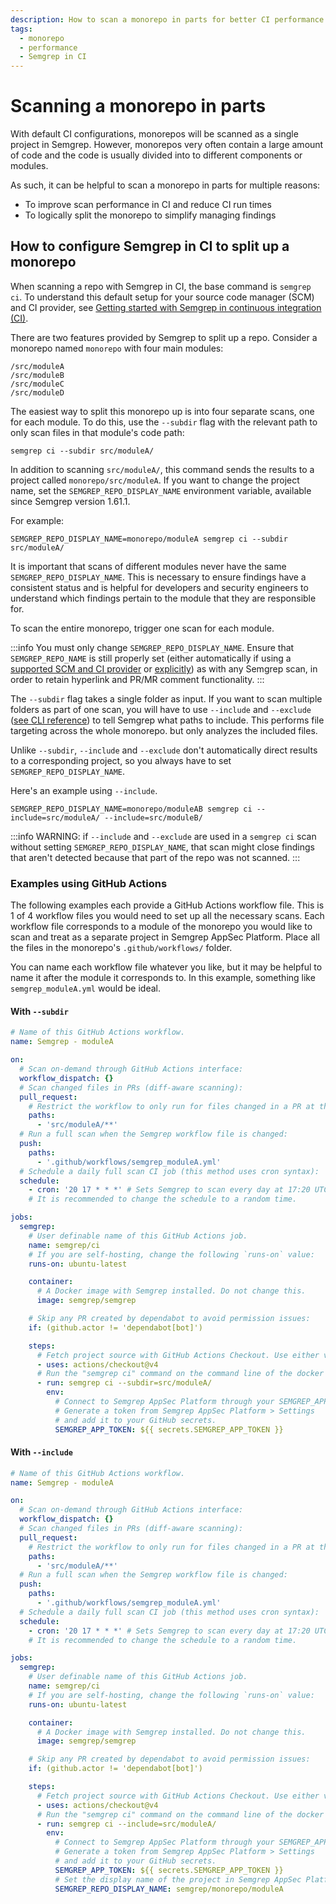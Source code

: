 ```yaml
---
description: How to scan a monorepo in parts for better CI performance and clearer findings organization
tags:
  - monorepo
  - performance
  - Semgrep in CI
---
```


# Scanning a monorepo in parts

With default CI configurations, monorepos will be scanned as a single project in Semgrep. However, monorepos very often contain a large amount of code and the code is usually divided into to different components or modules.

As such, it can be helpful to scan a monorepo in parts for multiple reasons:

* To improve scan performance in CI and reduce CI run times
* To logically split the monorepo to simplify managing findings

## How to configure Semgrep in CI to split up a monorepo

When scanning a repo with Semgrep in CI, the base command is `semgrep ci`. To understand this default setup for your source code manager (SCM) and CI provider, see [Getting started with Semgrep in continuous integration (CI)](/deployment/add-semgrep-to-ci).

There are two features provided by Semgrep to split up a repo. Consider a monorepo named `monorepo` with four main modules:

```
/src/moduleA
/src/moduleB
/src/moduleC
/src/moduleD
```

The easiest way to split this monorepo up is into four separate scans, one for each module. To do this, use the `--subdir` flag with the relevant path to only scan files in that module's code path:

```
semgrep ci --subdir src/moduleA/
```

In addition to scanning `src/moduleA/`, this command sends the results to a project called `monorepo/src/moduleA`. If you want to change the project name, set the `SEMGREP_REPO_DISPLAY_NAME` environment variable, available since Semgrep version 1.61.1.

For example:

```
SEMGREP_REPO_DISPLAY_NAME=monorepo/moduleA semgrep ci --subdir src/moduleA/
```

It is important that scans of different modules never have the same `SEMGREP_REPO_DISPLAY_NAME`. This is necessary to ensure findings have a consistent status and is helpful for developers and security engineers to understand which findings pertain to the module that they are responsible for.

To scan the entire monorepo, trigger one scan for each module.

:::info
You must only change `SEMGREP_REPO_DISPLAY_NAME`. Ensure that `SEMGREP_REPO_NAME` is still properly set (either automatically if using a [supported SCM and CI provider](/docs/semgrep-ci/sample-ci-configs#feature-support) or [explicitly](/docs/semgrep-ci/ci-environment-variables#semgrep_repo_name)) as with any Semgrep scan, in order to retain hyperlink and PR/MR comment functionality.
:::

The `--subdir` flag takes a single folder as input. If you want to scan multiple folders as part of one scan, you will have to use `--include` and `--exclude` ([see CLI reference](/docs/cli-reference)) to tell Semgrep what paths to include. This performs file targeting across the whole monorepo. but only analyzes the included files.

Unlike `--subdir`, `--include` and `--exclude` don't automatically direct results to a corresponding project, so you always have to set `SEMGREP_REPO_DISPLAY_NAME`.

Here's an example using `--include`.

```
SEMGREP_REPO_DISPLAY_NAME=monorepo/moduleAB semgrep ci --include=src/moduleA/ --include=src/moduleB/
```

:::info
WARNING: if `--include` and `--exclude` are used in a `semgrep ci` scan without setting `SEMGREP_REPO_DISPLAY_NAME`, that scan might close findings that aren't detected because that part of the repo was not scanned.
:::

### Examples using GitHub Actions

The following examples each provide a GitHub Actions workflow file. This is 1 of 4 workflow files you would need to set up all the necessary scans. Each workflow file corresponds to a module of the monorepo you would like to scan and treat as a separate project in Semgrep AppSec Platform. Place all the files in the monorepo's `.github/workflows/` folder.

You can name each workflow file whatever you like, but it may be helpful to name it after the module it corresponds to. In this example, something like `semgrep_moduleA.yml` would be ideal.

#### With `--subdir`

```yaml
# Name of this GitHub Actions workflow.
name: Semgrep - moduleA

on:
  # Scan on-demand through GitHub Actions interface:
  workflow_dispatch: {}
  # Scan changed files in PRs (diff-aware scanning):
  pull_request:
    # Restrict the workflow to only run for files changed in a PR at the desired module path:
    paths:
      - 'src/moduleA/**'
  # Run a full scan when the Semgrep workflow file is changed:
  push:
    paths:
      - '.github/workflows/semgrep_moduleA.yml'
  # Schedule a daily full scan CI job (this method uses cron syntax):
  schedule:
    - cron: '20 17 * * *' # Sets Semgrep to scan every day at 17:20 UTC.
    # It is recommended to change the schedule to a random time.

jobs:
  semgrep:
    # User definable name of this GitHub Actions job.
    name: semgrep/ci
    # If you are self-hosting, change the following `runs-on` value:
    runs-on: ubuntu-latest

    container:
      # A Docker image with Semgrep installed. Do not change this.
      image: semgrep/semgrep

    # Skip any PR created by dependabot to avoid permission issues:
    if: (github.actor != 'dependabot[bot]')

    steps:
      # Fetch project source with GitHub Actions Checkout. Use either v3 or v4.
      - uses: actions/checkout@v4
      # Run the "semgrep ci" command on the command line of the docker image.
      - run: semgrep ci --subdir=src/moduleA/
        env:
          # Connect to Semgrep AppSec Platform through your SEMGREP_APP_TOKEN.
          # Generate a token from Semgrep AppSec Platform > Settings
          # and add it to your GitHub secrets.
          SEMGREP_APP_TOKEN: ${{ secrets.SEMGREP_APP_TOKEN }}
```

#### With `--include`

```yaml
# Name of this GitHub Actions workflow.
name: Semgrep - moduleA

on:
  # Scan on-demand through GitHub Actions interface:
  workflow_dispatch: {}
  # Scan changed files in PRs (diff-aware scanning):
  pull_request:
    # Restrict the workflow to only run for files changed in a PR at the desired module path:
    paths:
      - 'src/moduleA/**'
  # Run a full scan when the Semgrep workflow file is changed:
  push:
    paths:
      - '.github/workflows/semgrep_moduleA.yml'
  # Schedule a daily full scan CI job (this method uses cron syntax):
  schedule:
    - cron: '20 17 * * *' # Sets Semgrep to scan every day at 17:20 UTC.
    # It is recommended to change the schedule to a random time.

jobs:
  semgrep:
    # User definable name of this GitHub Actions job.
    name: semgrep/ci
    # If you are self-hosting, change the following `runs-on` value:
    runs-on: ubuntu-latest

    container:
      # A Docker image with Semgrep installed. Do not change this.
      image: semgrep/semgrep

    # Skip any PR created by dependabot to avoid permission issues:
    if: (github.actor != 'dependabot[bot]')

    steps:
      # Fetch project source with GitHub Actions Checkout. Use either v3 or v4.
      - uses: actions/checkout@v4
      # Run the "semgrep ci" command on the command line of the docker image.
      - run: semgrep ci --include=src/moduleA/
        env:
          # Connect to Semgrep AppSec Platform through your SEMGREP_APP_TOKEN.
          # Generate a token from Semgrep AppSec Platform > Settings
          # and add it to your GitHub secrets.
          SEMGREP_APP_TOKEN: ${{ secrets.SEMGREP_APP_TOKEN }}
          # Set the display name of the project in Semgrep AppSec Platform
          SEMGREP_REPO_DISPLAY_NAME: semgrep/monorepo/moduleA
```
